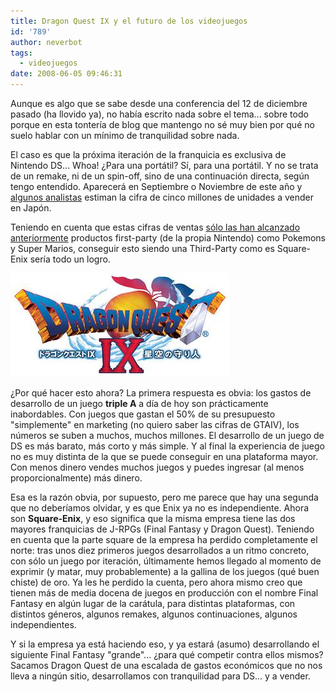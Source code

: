 ```yaml
---
title: Dragon Quest IX y el futuro de los videojuegos
id: '789'
author: neverbot
tags:
  - videojuegos
date: 2008-06-05 09:46:31
---
```


Aunque es algo que se sabe desde una conferencia del 12 de diciembre pasado (ha llovido ya), no había escrito nada sobre el tema... sobre todo porque en esta tontería de blog que mantengo no sé muy bien por qué no suelo hablar con un mínimo de tranquilidad sobre nada.

El caso es que la próxima iteración de la franquicia es exclusiva de Nintendo DS... Whoa! ¿Para una portátil? Sí, para una portátil. Y no se trata de un remake, ni de un spin-off, sino de una continuación directa, según tengo entendido. Aparecerá en Septiembre o Noviembre de este año y [algunos analistas](http://www.bloomberg.com/apps/news?pid=email_en&refer=asia&sid=a2Dv8ZS0zIbc) estiman la cifra de cinco millones de unidades a vender en Japón.

Teniendo en cuenta que estas cifras de ventas [sólo las han alcanzado anteriormente](http://www.dsfanboy.com/2008/06/03/analyst-dragon-quest-ix-to-sell-5-million-in-japan/) productos first-party (de la propia Nintendo) como Pokemons y Super Marios, conseguir esto siendo una Third-Party como es Square-Enix sería todo un logro.

![Dragon Quest IX](./dragon-quest-ix-y-el-futuro-de-los-videojuegos/dragon_quest_ix_logo.jpg "Dragon Quest IX Logo")

¿Por qué hacer esto ahora? La primera respuesta es obvia: los gastos de desarrollo de un juego **triple A** a día de hoy son prácticamente inabordables. Con juegos que gastan el 50% de su presupuesto "simplemente" en marketing (no quiero saber las cifras de GTAIV), los números se suben a muchos, muchos millones. El desarrollo de un juego de DS es más barato, más corto y más simple. Y al final la experiencia de juego no es muy distinta de la que se puede conseguir en una plataforma mayor. Con menos dinero vendes muchos juegos y puedes ingresar (al menos proporcionalmente) más dinero.

Esa es la razón obvia, por supuesto, pero me parece que hay una segunda que no deberíamos olvidar, y es que Enix ya no es independiente. Ahora son **Square-Enix**, y eso significa que la misma empresa tiene las dos mayores franquicias de J-RPGs (Final Fantasy y Dragon Quest). Teniendo en cuenta que la parte square de la empresa ha perdido completamente el norte: tras unos diez primeros juegos desarrollados a un ritmo concreto, con sólo un juego por iteración, últimamente hemos llegado al momento de exprimir (y matar, muy probablemente) a la gallina de los juegos (qué buen chiste) de oro. Ya les he perdido la cuenta, pero ahora mismo creo que tienen más de media docena de juegos en producción con el nombre Final Fantasy en algún lugar de la carátula, para distintas plataformas, con distintos géneros, algunos remakes, algunos continuaciones, algunos independientes.

Y si la empresa ya está haciendo eso, y ya estará (asumo) desarrollando el siguiente Final Fantasy "grande"... ¿para qué competir contra ellos mismos? Sacamos Dragon Quest de una escalada de gastos económicos que no nos lleva a ningún sitio, desarrollamos con tranquilidad para DS... y a vender.